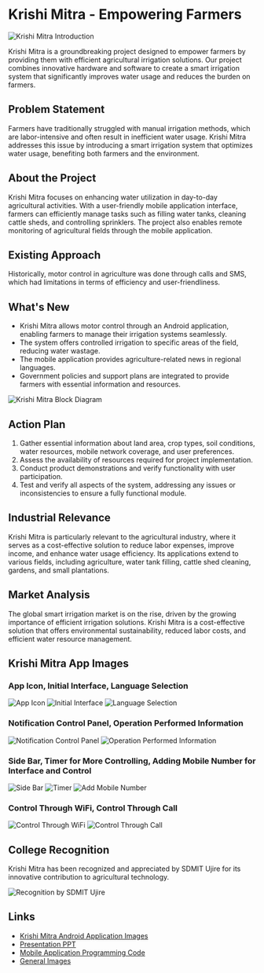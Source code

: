 # Krishi Mitra - Empowering Farmers

![Krishi Mitra Introduction](https://github.com/ashay-thamankar/Business-Model/blob/main/Krishi%20Mitra%20-%20Empowering%20Farmers/images/General%20images/Intro%20image.jpg)

Krishi Mitra is a groundbreaking project designed to empower farmers by providing them with efficient agricultural irrigation solutions. Our project combines innovative hardware and software to create a smart irrigation system that significantly improves water usage and reduces the burden on farmers.

## Problem Statement

Farmers have traditionally struggled with manual irrigation methods, which are labor-intensive and often result in inefficient water usage. Krishi Mitra addresses this issue by introducing a smart irrigation system that optimizes water usage, benefiting both farmers and the environment.

## About the Project

Krishi Mitra focuses on enhancing water utilization in day-to-day agricultural activities. With a user-friendly mobile application interface, farmers can efficiently manage tasks such as filling water tanks, cleaning cattle sheds, and controlling sprinklers. The project also enables remote monitoring of agricultural fields through the mobile application.

## Existing Approach

Historically, motor control in agriculture was done through calls and SMS, which had limitations in terms of efficiency and user-friendliness.

## What's New

- Krishi Mitra allows motor control through an Android application, enabling farmers to manage their irrigation systems seamlessly.
- The system offers controlled irrigation to specific areas of the field, reducing water wastage.
- The mobile application provides agriculture-related news in regional languages.
- Government policies and support plans are integrated to provide farmers with essential information and resources.

![Krishi Mitra Block Diagram](https://github.com/ashay-thamankar/Business-Model/blob/main/Krishi%20Mitra%20-%20Empowering%20Farmers/images/General%20images/Krishi%20Mitra%20Block%20diagram.jpg)

## Action Plan

1. Gather essential information about land area, crop types, soil conditions, water resources, mobile network coverage, and user preferences.
2. Assess the availability of resources required for project implementation.
3. Conduct product demonstrations and verify functionality with user participation.
4. Test and verify all aspects of the system, addressing any issues or inconsistencies to ensure a fully functional module.

## Industrial Relevance

Krishi Mitra is particularly relevant to the agricultural industry, where it serves as a cost-effective solution to reduce labor expenses, improve income, and enhance water usage efficiency. Its applications extend to various fields, including agriculture, water tank filling, cattle shed cleaning, gardens, and small plantations.

## Market Analysis

The global smart irrigation market is on the rise, driven by the growing importance of efficient irrigation solutions. Krishi Mitra is a cost-effective solution that offers environmental sustainability, reduced labor costs, and efficient water resource management.

## Krishi Mitra App Images

### App Icon, Initial Interface, Language Selection
![App Icon](https://github.com/ashay-thamankar/Business-Model/blob/main/Krishi%20Mitra%20-%20Empowering%20Farmers/images/Krishimitra%20app%20images/App%20icon.jpg)
![Initial Interface](https://github.com/ashay-thamankar/Business-Model/blob/main/Krishi%20Mitra%20-%20Empowering%20Farmers/images/Krishimitra%20app%20images/Initial%20interface.jpg)
![Language Selection](https://github.com/ashay-thamankar/Business-Model/blob/main/Krishi%20Mitra%20-%20Empowering%20Farmers/images/Krishimitra%20app%20images/Language%20selection.jpg)

### Notification Control Panel, Operation Performed Information
![Notification Control Panel](https://github.com/ashay-thamankar/Business-Model/blob/main/Krishi%20Mitra%20-%20Empowering%20Farmers/images/Krishimitra%20app%20images/Notifications.jpg)
![Operation Performed Information](https://github.com/ashay-thamankar/Business-Model/blob/main/Krishi%20Mitra%20-%20Empowering%20Farmers/images/Krishimitra%20app%20images/Operation%20performed.jpg)

### Side Bar, Timer for More Controlling, Adding Mobile Number for Interface and Control
![Side Bar](https://github.com/ashay-thamankar/Business-Model/blob/main/Krishi%20Mitra%20-%20Empowering%20Farmers/images/Krishimitra%20app%20images/Sidebar.jpg)
![Timer](https://github.com/ashay-thamankar/Business-Model/blob/main/Krishi%20Mitra%20-%20Empowering%20Farmers/images/Krishimitra%20app%20images/Timer.jpg)
![Add Mobile Number](https://github.com/ashay-thamankar/Business-Model/blob/main/Krishi%20Mitra%20-%20Empowering%20Farmers/images/Krishimitra%20app%20images/Add%20Mobile%20number%20for%20controlling.jpg)

### Control Through WiFi, Control Through Call
![Control Through WiFi](https://github.com/ashay-thamankar/Business-Model/blob/main/Krishi%20Mitra%20-%20Empowering%20Farmers/images/Krishimitra%20app%20images/Control%20through%20wifi.jpg)
![Control Through Call](https://github.com/ashay-thamankar/Business-Model/blob/main/Krishi%20Mitra%20-%20Empowering%20Farmers/images/Krishimitra%20app%20images/Control%20through%20call.jpg)

## College Recognition

Krishi Mitra has been recognized and appreciated by SDMIT Ujire for its innovative contribution to agricultural technology.

![Recognition by SDMIT Ujire](https://github.com/ashay-thamankar/Business-Model/blob/main/Krishi%20Mitra%20-%20Empowering%20Farmers/images/General%20images/Recognition_by_SDMIT%20Ujire.jpg)

## Links

- [Krishi Mitra Android Application Images](https://github.com/ashay-thamankar/Business-Model/tree/main/Krishi%20Mitra%20-%20Empowering%20Farmers/images/Krishimitra%20app%20images)
- [Presentation PPT](https://github.com/ashay-thamankar/Business-Model/tree/main/Krishi%20Mitra%20-%20Empowering%20Farmers/presentation)
- [Mobile Application Programming Code](https://github.com/ashay-thamankar/Business-Model/tree/main/Krishi%20Mitra%20-%20Empowering%20Farmers/dart%20code%20for%20mobile%20application)
- [General Images](https://github.com/ashay-thamankar/Business-Model/tree/main/Krishi%20Mitra%20-%20Empowering%20Farmers/images/General%20images)

